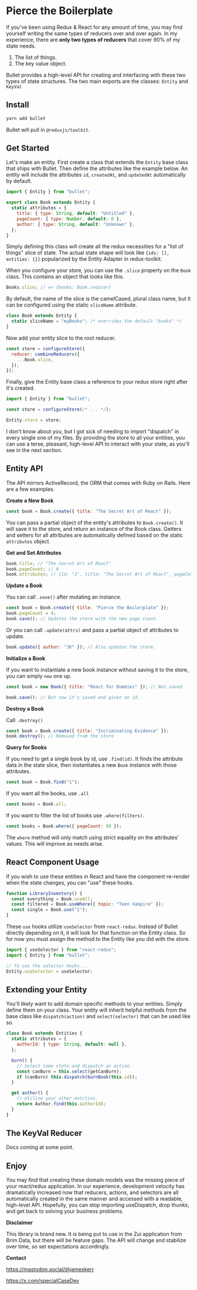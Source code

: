 # Pierce the Boilerplate

If you've been using Redux & React for any amount of time, you may find yourself writing the same types of reducers over and over again. In my experience, there are **only two types of reducers** that cover 90% of my state needs.

1. The list of things.
2. The key value object.

Bullet provides a high-level API for creating and interfacing with these two types of state structures. The two main exports are the classes: `Entity` and `KeyVal`

## Install

```bash
yarn add bullet
```

Bullet will pull in `@reduxjs/toolkit`.

## Get Started

Let's make an entity. First create a class that extends the `Entity` base class that ships with Bullet. Then define the attributes like the example below. An entity will include the attributes `id`, `createdAt`, and `updatedAt` automatically by default.

```js
import { Entity } from "bullet";

export class Book extends Entity {
  static attributes = {
    title: { type: String, default: "Untitled" },
    pageCount: { type: Number, default: 0 },
    author: { type: String, default: "Unknown" },
  };
}
```

Simply defining this class will create all the redux necessities for a "list of things" slice of state. The actual state shape will look like `{ids: [], entities: {}}` popularized by the Entity Adapter in redux-toolkit.

When you configure your store, you can use the `.slice` property on the `Book` class. This contains an object that looks like this.

```js
Books.slice; // => {books: Book.reducer}
```

By default, the name of the slice is the camelCased, plural class name, but it can be configured using the static `sliceName` attribute.

```js
class Book extends Entity {
  static sliceName = "myBooks"; /* overrides the default "books" */
}
```

Now add your entity slice to the root reducer.

```js
const store = configureStore({
  reducer: combineReducers({
    ...Book.slice,
  }),
});
```

Finally, give the Entity base class a reference to your redux store right after it's created.

```js
import { Entity } from "bullet";

const store = configureStore(/* ... */);

Entity.store = store;
```

I don't know about you, but I got sick of needing to import "dispatch" in every single one of my files. By providing the store to all your entities, you can use a terse, pleasant, high-level API to interact with your state, as you'll see in the next section.

## Entity API

The API mirrors ActiveRecord, the ORM that comes with Ruby on Rails. Here are a few examples.

**Create a New Book**

```js
const book = Book.create({ title: "The Secret Art of React" });
```

You can pass a partial object of the entity's attributes to `Book.create()`. It will save it to the store, and return an instance of the Book class. Getters and setters for all attributes are automatically defined based on the static `attributes` object.

**Get and Set Attributes**

```js
book.title; // "The Secret Art of React"
book.pageCount; // 0
book.attributes; // {id: "1", title: "The Secret Art of React", pageCount: 0, ...}
```

**Update a Book**

You can call `.save()` after mutating an instance.

```js
const book = Book.create({ title: "Pierce the Boilerplate" });
book.pageCount = 4;
book.save(); // Updates the store with the new page count.
```

Or you can call `.update(attrs)` and pass a partial object of attributes to update.

```js
book.update({ author: "JK" }); // Also updates the store.
```

**Initialize a Book**

If you want to instantiate a new book instance without saving it to the store, you can simply `new` one up.

```js
const book = new Book({ title: "React for Dummies" }); // Not saved

book.save(); // But now it's saved and given an id.
```

**Destroy a Book**

Call `.destroy()`

```js
const book = Book.create({ title: "Incriminating Evidence" });
book.destroy(); // Removed from the store
```

**Query for Books**

If you need to get a single book by id, use `.find(id)`. It finds the attribute data in the state slice, then instantiates a new `Book` instance with those attributes.

```js
const book = Book.find("1");
```

If you want all the books, use `.all`

```js
const books = Book.all;
```

If you want to filter the list of books use `.where(filters)`.

```js
const books = Book.where({ pageCount: 99 });
```

The `where` method will only match using strict equality on the attributes' values. This will improve as needs arise.

## React Component Usage

If you wish to use these entities in React and have the component re-render when the state changes, you can "use" these hooks.

```jsx
function LibraryInventory() {
  const everything = Book.useAll;
  const filtered = Book.useWhere({ topic: "Teen Vampire" });
  const single = Book.use("1");
}
```

These `use` hooks utilize `useSelector` from `react-redux`. Instead of Bullet directly depending on it, it will look for that function on the Entity class. So for now you must assign the method to the Entity like you did with the store.

```js
import { useSelector } from "react-redux";
import { Entity } from "bullet";

// To use the selector hooks...
Entity.useSelector = useSelector;
```

## Extending your Entity

You'll likely want to add domain specific methods to your entities. Simply define them on your class. Your entity will inherit helpful methods from the base class like `dispatch(action)` and `select(selector)` that can be used like so.

```js
class Book extends Entities {
  static attributes = {
    authorId: { type: String, default: null },
  };

  burn() {
    // Select some state and dispatch an action.
    const canBurn = this.select(getCanBurn);
    if (canBurn) this.dispatch(burnBook(this.id));
  }

  get author() {
    // Utilize your other entities.
    return Author.find(this.authorId);
  }
}
```

## The KeyVal Reducer

Docs coming at some point.

## Enjoy

You may find that creating these domain models was the missing piece of your react/redux application. In our experience, development velocity has dramatically increased now that reducers, actions, and selectors are all automatically created in the same manner and accessed with a readable, high-level API. Hopefully, you can stop importing useDispatch, drop thunks, and get back to solving your business problems.

**Disclaimer**

This library is brand new. It is being put to use in the Zui application from Brim Data, but there will be feature gaps. The API will change and stabilize over time, so set expectations accordingly.

**Contact**

https://mastodon.social/@jameskerr

https://x.com/specialCaseDev
